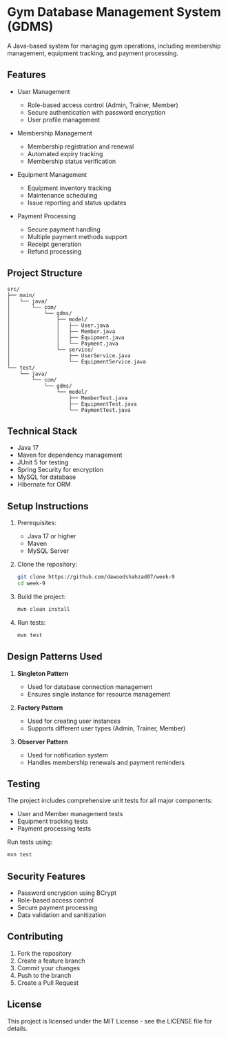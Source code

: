 # Gym Database Management System (GDMS)

A Java-based system for managing gym operations, including membership management, equipment tracking, and payment processing.

## Features

- User Management
  - Role-based access control (Admin, Trainer, Member)
  - Secure authentication with password encryption
  - User profile management

- Membership Management
  - Membership registration and renewal
  - Automated expiry tracking
  - Membership status verification

- Equipment Management
  - Equipment inventory tracking
  - Maintenance scheduling
  - Issue reporting and status updates

- Payment Processing
  - Secure payment handling
  - Multiple payment methods support
  - Receipt generation
  - Refund processing

## Project Structure

```
src/
├── main/
│   └── java/
│       └── com/
│           └── gdms/
│               ├── model/
│               │   ├── User.java
│               │   ├── Member.java
│               │   ├── Equipment.java
│               │   └── Payment.java
│               └── service/
│                   ├── UserService.java
│                   └── EquipmentService.java
└── test/
    └── java/
        └── com/
            └── gdms/
                └── model/
                    ├── MemberTest.java
                    ├── EquipmentTest.java
                    └── PaymentTest.java
```

## Technical Stack

- Java 17
- Maven for dependency management
- JUnit 5 for testing
- Spring Security for encryption
- MySQL for database
- Hibernate for ORM

## Setup Instructions

1. Prerequisites:
   - Java 17 or higher
   - Maven
   - MySQL Server

2. Clone the repository:
   ```bash
   git clone https://github.com/dawoodshahzad07/week-9
   cd week-9
   ```

3. Build the project:
   ```bash
   mvn clean install
   ```

4. Run tests:
   ```bash
   mvn test
   ```

## Design Patterns Used

1. **Singleton Pattern**
   - Used for database connection management
   - Ensures single instance for resource management

2. **Factory Pattern**
   - Used for creating user instances
   - Supports different user types (Admin, Trainer, Member)

3. **Observer Pattern**
   - Used for notification system
   - Handles membership renewals and payment reminders

## Testing

The project includes comprehensive unit tests for all major components:

- User and Member management tests
- Equipment tracking tests
- Payment processing tests

Run tests using:
```bash
mvn test
```

## Security Features

- Password encryption using BCrypt
- Role-based access control
- Secure payment processing
- Data validation and sanitization

## Contributing

1. Fork the repository
2. Create a feature branch
3. Commit your changes
4. Push to the branch
5. Create a Pull Request

## License

This project is licensed under the MIT License - see the LICENSE file for details. 

